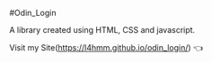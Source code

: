 #Odin_Login

A library created using HTML, CSS and javascript.

Visit my Site(https://l4hmm.github.io/odin_login/) 👈
